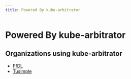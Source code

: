 ```yaml
---
title: Powered By kube-arbitrator
---
```


# Powered By kube-arbitrator

## Organizations using kube-arbitrator

* [FfDL](http://github.com/ffdl)
* [Tusimple](https://www.tusimple.com)

